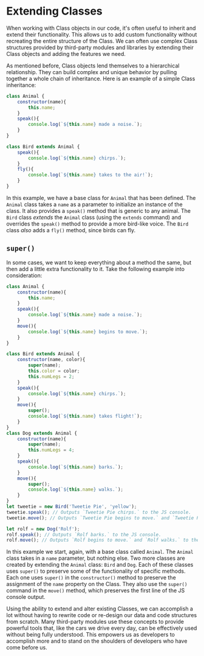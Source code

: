 # Extending Classes
When working with Class objects in our code, it's often useful to inherit and extend their functionality. This allows us to add custom functionality without recreating the entire structure of the Class. We can often use complex Class structures provided by third-party modules and libraries by extending their Class objects and adding the features we need.

As mentioned before, Class objects lend themselves to a hierarchical relationship. They can build complex and unique behavior by pulling together a whole chain of inheritance. Here is an example of a simple Class inheritance:

```js
class Animal {
    constructor(name){
        this.name;
    }
    speak(){
        console.log(`${this.name} made a noise.`);
    }
}

class Bird extends Animal {
    speak(){
        console.log(`${this.name} chirps.`);
    }
    fly(){
        console.log(`${this.name} takes to the air!`);
    }
}
```
In this example, we have a base class for `Animal` that has been defined. The `Animal` class takes a `name` as a parameter to initialize an instance of the class. It also provides a `speak()` method that is generic to any animal. The `Bird` class _extends_ the `Animal` class (using the `extends` command) and overrides the `speak()` method to provide a more bird-like voice. The `Bird` class _also_ adds a `fly()` method, since birds can fly. 

## `super()`
In some cases, we want to keep everything about a method the same, but then add a little extra functionality to it. Take the following example into consideration:

```js
class Animal {
    constructor(name){
        this.name;
    }
    speak(){
        console.log(`${this.name} made a noise.`);
    }
    move(){
        console.log(`${this.name} begins to move.`);
    }
}

class Bird extends Animal {
    constructor(name, color){
        super(name);
        this.color = color;
        this.numLegs = 2;
    }
    speak(){
        console.log(`${this.name} chirps.`);
    }
    move(){
        super();
        console.log(`${this.name} takes flight!`);
    }
}
class Dog extends Animal {
    constructor(name){
        super(name);
        this.numLegs = 4;
    }
    speak(){
        console.log(`${this.name} barks.`);
    }
    move(){
        super();
        console.log(`${this.name} walks.`);
    }
}
let tweetie = new Bird('Tweetie Pie', 'yellow');
tweetie.speak(); // Outputs `Tweetie Pie chirps.` to the JS console.
tweetie.move(); // Outputs `Tweetie Pie begins to move.` and `Tweetie Pie takes flight!` to the JS console.

let rolf = new Dog('Rolf');
rolf.speak(); // Outputs `Rolf barks.` to the JS console.
rolf.move(); // Outputs `Rolf begins to move.` and `Rolf walks.` to the JS console.
```

In this example we start, again, with a base class called `Animal`. The `Animal` class takes in a `name` parameter, but nothing else. Two more classes are created by extending the `Animal` class: `Bird` and `Dog`. Each of these classes uses `super()` to preserve some of the functionality of specific methods. Each one uses `super()` in the `constructor()` method to preserve the assignment of the `name` property on the Class. They also use the `super()` command in the `move()` method, which preserves the first line of the JS console output.

Using the ability to extend and alter existing Classes, we can accomplish a lot without having to rewrite code or re-design our data and code structures from scratch. Many third-party modules use these concepts to provide powerful tools that, like the cars we drive every day, can be effectively used without being fully understood. This empowers us as developers to accomplish more and to stand on the shoulders of developers who have come before us.





















